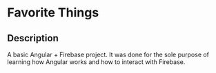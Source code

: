 # Favorite Things

## Description
A basic Angular + Firebase project. It was done for the sole purpose of learning how Angular works and how to interact with Firebase.